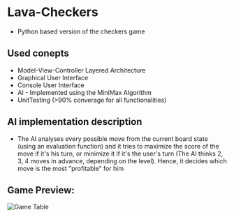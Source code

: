 # Lava-Checkers
 
 - Python based version of the checkers game

## Used conepts
- Model-View-Controller Layered Architecture
- Graphical User Interface
- Console User Interface
- AI - Implemented using the MiniMax Algorithm
- UnitTesting (>90% converage for all functionalities)

## AI implementation description
- The AI analyses every possible move from the current
board state (using an evaluation function) and it tries to maximize
  the score of the move if it's his turn, or minimize it if it's the user's turn (The AI thinks 2, 3, 4 moves in advance, depending on the level).
  Hence, it decides which move is the most "profitable" for him
## Game Preview: 

![Game Table](https://github.com/[username]/[reponame]/blob/[branch]/image.jpg?raw=true)